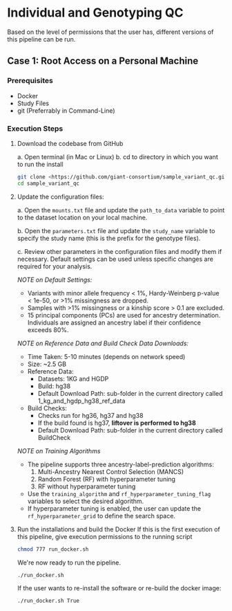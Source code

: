 # Individual and Genotyping QC

Based on the level of permissions that the user has, different versions of this pipeline can be run.

## Case 1: Root Access on a Personal Machine

### Prerequisites

- Docker
- Study Files
- git (Preferrably in Command-Line)

### Execution Steps

1. Download the codebase from GitHub

    a. Open terminal (in Mac or Linux)
    b. cd to directory in which you want to run the install

    ```bash
    git clone <https://github.com/giant-consortium/sample_variant_qc.git>
    cd sample_variant_qc
    ```

2. Update the configuration files:

    a. Open the `mounts.txt` file and update the `path_to_data` variable to point to the dataset location on your local machine.

    b. Open the `parameters.txt` file and update the `study_name` variable to specify the study name (this is the prefix for the genotype files).

    c. Review other parameters in the configuration files and modify them if necessary. Default settings can be used unless specific changes are required for your analysis.

    _NOTE on Default Settings:_
    - Variants with minor allele frequency < 1%, Hardy-Weinberg p-value < 1e-50, or >1% missingness are dropped.
    - Samples with >1% missingness or a kinship score > 0.1 are excluded.
    - 15 principal components (PCs) are used for ancestry determination. Individuals are assigned an ancestry label if their confidence exceeds 80%.

    _NOTE on Reference Data and Build Check Data Downloads:_
    - Time Taken: 5-10 minutes (depends on network speed)
    - Size: ~2.5 GB
    - Reference Data:
        - Datasets: 1KG and HGDP
        - Build: hg38
        - Default Download Path: sub-folder in the current directory called 1_kg_and_hgdp_hg38_ref_data
    - Build Checks:
        - Checks run for hg36, hg37 and hg38
        - If the build found is hg37, **liftover is performed to hg38**
        - Default Download Path: sub-folder in the current directory called BuildCheck

    _NOTE on Training Algorithms_
    - The pipeline supports three ancestry-label-prediction algorithms:
        1. Multi-Ancestry Nearest Control Selection (MANCS)
        2. Random Forest (RF) with hyperparameter tuning
        3. RF without hyperparameter tuning
    - Use the `training_algorithm` and `rf_hyperparameter_tuning_flag` variables to select the desired algorithm.
    - If hyperparameter tuning is enabled, the user can update the `rf_hyperparameter_grid` to define the search space.

3. Run the installations and build the Docker
    If this is the first execution of this pipeline, give execution permissions to the running script

    ```bash
    chmod 777 run_docker.sh
    ```

    We're now ready to run the pipeline.

    ```bash
    ./run_docker.sh
    ```

    If the user wants to re-install the software or re-build the docker image:

    ```bash
    ./run_docker.sh True
    ```
